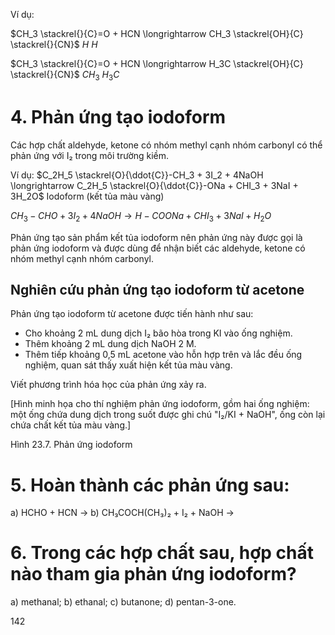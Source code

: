 Ví dụ:

$CH_3 \stackrel{}{C}=O + HCN \longrightarrow CH_3 \stackrel{OH}{C} \stackrel{}{CN}$
$H$                                $H$

$CH_3 \stackrel{}{C}=O + HCN \longrightarrow H_3C \stackrel{OH}{C} \stackrel{}{CN}$
$CH_3$                             $H_3C$

# 4. Phản ứng tạo iodoform

Các hợp chất aldehyde, ketone có nhóm methyl cạnh nhóm carbonyl có thể phản ứng với I₂ trong môi trường kiềm.

Ví dụ: $C_2H_5 \stackrel{O}{\ddot{C}}-CH_3 + 3I_2 + 4NaOH \longrightarrow C_2H_5 \stackrel{O}{\ddot{C}}-ONa + CHI_3 + 3NaI + 3H_2O$
                                                                    Iodoform
                                                                (kết tủa màu vàng)

$CH_3-CHO + 3I_2 + 4NaOH \longrightarrow H-COONa + CHI_3 + 3NaI + H_2O$

Phản ứng tạo sản phẩm kết tủa iodoform nên phản ứng này được gọi là phản ứng iodoform và được dùng để nhận biết các aldehyde, ketone có nhóm methyl cạnh nhóm carbonyl.

## Nghiên cứu phản ứng tạo iodoform từ acetone

Phản ứng tạo iodoform từ acetone được tiến hành như sau:
- Cho khoảng 2 mL dung dịch I₂ bão hòa trong KI vào ống nghiệm.
- Thêm khoảng 2 mL dung dịch NaOH 2 M.
- Thêm tiếp khoảng 0,5 mL acetone vào hỗn hợp trên và lắc đều ống nghiệm, quan sát thấy xuất hiện kết tủa màu vàng.

Viết phương trình hóa học của phản ứng xảy ra.

[Hình minh họa cho thí nghiệm phản ứng iodoform, gồm hai ống nghiệm: một ống chứa dung dịch trong suốt được ghi chú "I₂/KI + NaOH", ống còn lại chứa chất kết tủa màu vàng.]

Hình 23.7. Phản ứng iodoform

# 5. Hoàn thành các phản ứng sau:
a) HCHO + HCN →
b) CH₃COCH(CH₃)₂ + I₂ + NaOH →

# 6. Trong các hợp chất sau, hợp chất nào tham gia phản ứng iodoform?
a) methanal;    b) ethanal;
c) butanone;    d) pentan-3-one.

142
